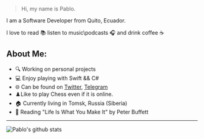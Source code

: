 > Hi, my name is Pablo.

I am a Software Developer from Quito, Ecuador.

I love to read 📚 listen to music\podcasts 🎧 and drink coffee ☕️

## About Me:
- 🔍 Working on personal projects
- 💻 Enjoy playing with Swift && C#
- 🌐 Can be found on [Twitter](https://twitter.com/pablinme), [Telegram](https://t.me/pablinme)
- ♟️Like to play Chess even if it is online.
- 🏠 Currently living in Tomsk, Russia (Siberia)
- 📖 Reading "Life Is What You Make It" by Peter Buffett

------

![Pablo's github stats](https://github-readme-stats.vercel.app/api?username=pablinme&show_icons=true&count_private=true&hide=issues,prs)
